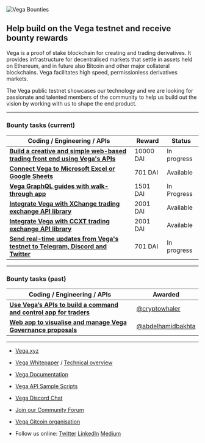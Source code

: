 ![Vega Bounties](https://user-images.githubusercontent.com/149245/102112265-5e374e80-3e2f-11eb-88c6-61181f817f35.png)

## Help build on the Vega testnet and receive bounty rewards

Vega is a proof of stake blockchain for creating and trading derivatives. It provides infrastructure for decentralised markets that settle in assets held on Ethereum, and in future also Bitcoin and other major collateral blockchains. Vega facilitates high speed, permissionless derivatives markets. 

The Vega public testnet showcases our technology and we are looking for passionate and talented members of the community to help us build out the vision by working with us to shape the end product.

-------

### Bounty tasks (current)

| Coding / Engineering / APIs | Reward | Status |
|-------|-------|-------|
| **[Build a creative and simple web-based trading front end using Vega's APIs](https://github.com/vegaprotocol/bounties/issues/8)** | 10000 DAI | In progress |
| **[Connect Vega to Microsoft Excel or Google Sheets](https://github.com/vegaprotocol/bounties/issues/5)** | 701 DAI | Available |
| **[Vega GraphQL guides with walk-through app](https://github.com/vegaprotocol/bounties/issues/6)** | 1501 DAI | In Progress |
| **[Integrate Vega with XChange trading exchange API library](https://github.com/vegaprotocol/bounties/issues/4)** | 2001 DAI | Available |
| **[Integrate Vega with CCXT trading exchange API library](https://github.com/vegaprotocol/bounties/issues/1)** | 2001 DAI | Available |
| **[Send real-time updates from Vega's testnet to Telegram, Discord and Twitter](https://github.com/vegaprotocol/bounties/issues/3)** | 701 DAI | In progress |

-------

### Bounty tasks (past)

| Coding / Engineering / APIs | Awarded |
|-------|-------|
| **[Use Vega’s APIs to build a command and control app for traders](https://github.com/vegaprotocol/0x955C6789A7fbee203B4bE0F01428E769308813f2/issues/1)**  | [@cryptowhaler](https://github.com/cryptowhaler) |
| **[Web app to visualise and manage Vega Governance proposals](https://github.com/vegaprotocol/bounties/issues/2)**  | [@abdelhamidbakhta](https://github.com/abdelhamidbakhta) |

-------

- [Vega.xyz](https://vega.xyz)

- [Vega Whitepaper](https://vega.xyz/papers/vega-protocol-whitepaper.pdf) / [Technical overview](https://vega.xyz/assets/vega-technical-overview.pdf)

- [Vega Documentation](https://docs.testnet.vega.xyz)

- [Vega API Sample Scripts](https://github.com/vegaprotocol/sample-api-scripts/)

- [Vega Discord Chat](https://vega.xyz/discord)

- [Join our Community Forum](https://community.vega.xyz)

- [Vega Gitcoin organisation](https://gitcoin.co/vegaprotocol)

- Follow us online: [Twitter](https://twitter.com/vegaprotocol) [LinkedIn](https://www.linkedin.com/company/vega-protocol) [Medium](https://medium.com/vegaprotocol) 

